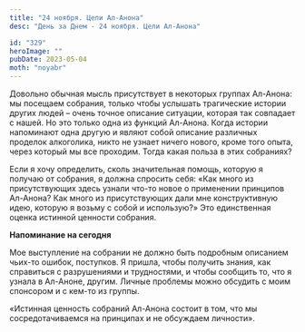 ```yaml
---
title: "24 ноября. Цели Ал-Анона"
desc: "День за Днем - 24 ноября. Цели Ал-Анона"

id: "329"
heroImage: ""
pubDate: 2023-05-04
moth: "noyabr"
---
```


Довольно обычная мысль присутствует в некоторых группах Ал-Анона: мы посещаем
собрания, только чтобы услышать трагические истории других людей – очень
точное описание ситуации, которая так совпадает с нашей. Но это только одна из
функций Ал-Анона. Когда истории напоминают одна другую и являют собой описание
различных проделок алкоголика, никто не узнает ничего нового, кроме того
опыта, через который мы все проходим. Тогда какая польза в этих собраниях?

Если я хочу определить, сколь значительная помощь, которую я получаю от
собрания, я должна спросить себя: «Как много из присутствующих здесь узнали
что-то новое о применении принципов Ал-Анона? Как много из присутствующих дали
мне конструктивную идею, которую я возьму с собой и использую?» Это
единственная оценка истинной ценности собрания.

**Напоминание на сегодня**

Мое выступление на собрании не должно быть подробным описанием чьих-то ошибок,
поступков. Я пришла, чтобы получить знания, как справиться с разрушениями и
трудностями, и чтобы сообщить то, что я узнала в Ал-Аноне, другим. Личные
проблемы можно обсудить с моим спонсором и с кем-то из группы.

«Истинная ценность собраний Ал-Анона состоит в том, что мы сосредотачиваемся
на принципах и не обсуждаем личности».
